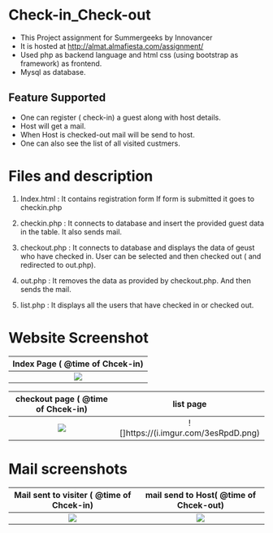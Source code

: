 # Check-in_Check-out
* This Project assignment for Summergeeks by Innovancer 
* It is hosted at http://almat.almafiesta.com/assignment/
* Used php as backend language and html css (using bootstrap as framework) as frontend.
* Mysql as database.



## Feature Supported
* One can register ( check-in) a guest along with host details.
* Host will get a mail.
* When Host is checked-out mail will be send to host.
* One can also see the list of all visited custmers.


# Files and description
1. Index.html : It contains registration form 
                If form is submitted it goes to checkin.php
              
2. checkin.php : It connects to database and insert the provided guest data in the table.
                 It also sends mail.
                 
                 
3. checkout.php : It connects to database and displays the data of geust who have checked in.
                 User can be selected and then checked out ( and redirected to out.php).
                 
         
4. out.php : It removes the data as provided by checkout.php.
              And then sends the mail.
5. list.php : It displays all the users that have checked in or checked out.
                 

# Website  Screenshot
Index Page  ( @time of Chcek-in)          |
:----------------------------------------------------:|
![](https://i.imgur.com/0RsZOn5.png)  |

checkout page  ( @time of Chcek-in)            | list page  
:----------------------------------------------------:|:-----------------------------------:
![](https://i.imgur.com/l1Qw9Xq.png)              | ![]https://(i.imgur.com/3esRpdD.png) 




# Mail screenshots
Mail sent to visiter  ( @time of Chcek-in)            |  mail send to Host( @time of Chcek-out)
:----------------------------------------------------:|:-----------------------------------:
![](https://i.imgur.com/Hlgl4R8.png)                | ![](https://i.imgur.com/Hlgl4R8.png) 



